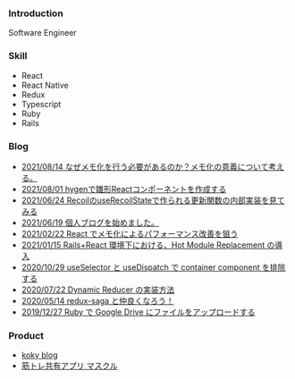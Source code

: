 ### Introduction

Software Engineer

### Skill

- React
- React Native
- Redux
- Typescript
- Ruby
- Rails

### Blog
- [2021/08/14 なぜメモ化を行う必要があるのか？メモ化の意義について考える。](https://zenn.dev/koki_tech/articles/4d7aeaa9908040)
- [2021/08/01 hygenで雛形Reactコンポーネントを作成する](https://zenn.dev/koki_tech/articles/532c9929ac1cc5)
- [2021/06/24 RecoilのuseRecoilStateで作られる更新関数の内部実装を見てみる](https://kokinagai.com/posts/NM23UpksGTqFYKH1Pca0)
- [2021/06/19 個人ブログを始めました。](https://kokinagai.com/posts/yGa3n4b3m5G7k1oGWzz0)
- [2021/02/22 React でメモ化によるパフォーマンス改善を狙う](https://tech.stmn.co.jp/entry/2021/02/22/140028)
- [2021/01/15 Rails+React 環境下における、Hot Module Replacement の導入](https://tech.stmn.co.jp/entry/2021/01/15/161056)
- [2020/10/29 useSelector と useDispatch で container component を排除する](https://tech.stmn.co.jp/entry/2020/10/29/161055)
- [2020/07/22 Dynamic Reducer の実装方法](https://tech.stmn.co.jp/entry/2020/07/22/174326)
- [2020/05/14 redux-saga と仲良くなろう！](https://tech.stmn.co.jp/entry/2020/05/14/143012)
- [2019/12/27 Ruby で Google Drive にファイルをアップロードする](https://tech.stmn.co.jp/entry/tech/7036)

### Product
- [koky blog](https://kokinagai.com)
- [筋トレ共有アプリ マスクル](https://apps.apple.com/us/app/%E3%83%9E%E3%82%B9%E3%82%AF%E3%83%AB/id1509482384)
